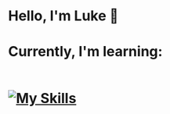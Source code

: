 <h1> Hello, I'm Luke 👋</h1>
<h1> Currently, I'm learning:<br />
  <br />
<a href="https://skillicons.dev" rel="nofollow">

[![My Skills](https://skillicons.dev/icons?i=html,css,js)](https://skillicons.dev)
</a></h1>
